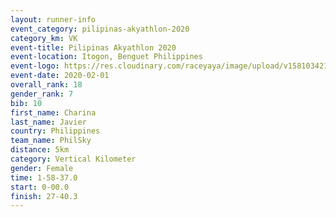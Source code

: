 ```yaml
--- 
layout: runner-info 
event_category: pilipinas-akyathlon-2020 
category_km: VK 
event-title: Pilipinas Akyathlon 2020 
event-location: Itogon, Benguet Philippines 
event-logo: https://res.cloudinary.com/raceyaya/image/upload/v1581034212/logo/ph-akyathlon_ldmu3f.png 
event-date: 2020-02-01 
overall_rank: 18
gender_rank: 7
bib: 10
first_name: Charina
last_name: Javier
country: Philippines
team_name: PhilSky
distance: 5km
category: Vertical Kilometer
gender: Female
time: 1-58-37.0
start: 0-00.0
finish: 27-40.3
--- 
```

